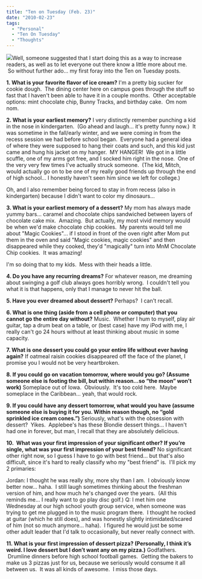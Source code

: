 ```yaml
---
title: "Ten on Tuesday (Feb. 23)"
date: "2010-02-23"
tags:
  - "Personal"
  - "Ten On Tuesday"
  - "Thoughts"
---
```


![](http://rootsandrings.files.wordpress.com/2009/10/rr10tuesday.jpg?w=125&h=125)Well, someone suggested that I start doing this as a way to increase readers, as well as to let everyone out there know a little more about me.  So without further ado... my first foray into the Ten on Tuesday posts.

**1. What is your favorite flavor of ice cream?** I'm a pretty big sucker for cookie dough.  The dining center here on campus goes through the stuff so fast that I haven't been able to have it in a couple months.  Other acceptable options: mint chocolate chip, Bunny Tracks, and birthday cake.  Om nom nom.

**2. What is your earliest memory?** I very distinctly remember punching a kid in the nose in kindergarten.  (Go ahead and laugh... it's pretty funny now.)  It was sometime in the fall/early winter, and we were coming in from the recess session we had before school began.  Everyone had a general idea of where they were supposed to hang their coats and such, and this kid just came and hung his jacket on my hanger.  MY HANGER!  We got in a little scuffle, one of my arms got free, and I socked him right in the nose.  One of the very very few times I've actually struck someone.  (The kid, Mitch, would actually go on to be one of my really good friends up through the end of high school... I honestly haven't seen him since we left for college.)

Oh, and I also remember being forced to stay in from recess (also in kindergarten) because I didn't want to color my dinosaurs...

**3. What is your earliest memory of a dessert?** My mom has always made yummy bars... caramel and chocolate chips sandwiched between layers of chocolate cake mix.  Amazing.  But actually, my most vivid memory would be when we'd make chocolate chip cookies.  My parents would tell me about "Magic Cookies"... if I stood in front of the oven right after Mom put them in the oven and said "Magic cookies, magic cookies" and then disappeared while they cooked, they'd "magically" turn into MnM Chocolate Chip cookies.  It was amazing!

I'm so doing that to my kids.  Mess with their heads a little.

**4. Do you have any recurring dreams?** For whatever reason, me dreaming about swinging a golf club always goes horribly wrong.  I couldn't tell you what it is that happens, only that I manage to never hit the ball.

**5. Have you ever dreamed about dessert?** Perhaps?  I can't recall.

**6. What is one thing (aside from a cell phone or computer) that you cannot go the entire day without?** Music.  Whether I hum to myself, play air guitar, tap a drum beat on a table, or (best case) have my iPod with me, I really can't go 24 hours without at least thinking about music in some capacity.

**7. What is one dessert you could go your entire life without ever having again?** If oatmeal raisin cookies disappeared off the face of the planet, I promise you I would not be very heartbroken.

**8. If you could go on vacation tomorrow, where would you go? (Assume someone else is footing the bill, but within reason…so “the moon” won’t work)** Someplace out of Iowa.  Obviously.  It's too cold here.  Maybe someplace in the Caribbean... yeah, that would rock.

**9. If you could have any dessert tomorrow, what would you have (assume someone else is buying it for you. Within reason though, no “gold sprinkled ice cream cones.”)** Seriously, what's with the obsession with dessert?  Yikes.  Applebee's has these Blondie dessert things... I haven't had one in forever, but man, I recall that they are absolutely delicious.

**10.  What was your first impression of your significant other? If you’re single, what was your first impression of your best friend?** No significant other right now, so I guess I have to go with best friend... but that's also difficult, since it's hard to really classify who my "best friend" is.  I'll pick my 2 primaries:

Jordan: I thought he was really shy, more shy than I am.  I obviously know better now... haha.  I still laugh sometimes thinking about the freshman version of him, and how much he's changed over the years.  (All this reminds me... I really want to go play disc golf.) Q: I met him one Wednesday at our high school youth group service, when someone was trying to get me plugged in to the music program there.  I thought he rocked at guitar (which he still does), and was honestly slightly intimidated/scared of him (not so much anymore... haha).  I figured he would just be some other adult leader that I'd talk to occasionally, but never really connect with.

**11. What is your first impression of dessert pizza? (Personally, I think it’s weird. I love dessert but I don’t want any on my pizza.)** Godfathers.  Drumline dinners before high school football games.  Getting the bakers to make us 3 pizzas just for us, because we seriously would consume it all between us.  It was all kinds of awesome.  I miss those days.
